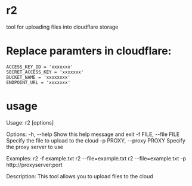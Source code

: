 # r2
tool for uploading files into cloudflare storage

# Replace paramters in cloudflare: 
```
ACCESS_KEY_ID = 'xxxxxxx'
SECRET_ACCESS_KEY = 'xxxxxxx'
BUCKET_NAME = 'xxxxxxxx'
ENDPOINT_URL = 'xxxxxxx'
```

# usage
Usage: r2 [options]

Options:
  -h, --help           Show this help message and exit
  -f FILE, --file FILE Specify the file to upload to the cloud
  -p PROXY, --proxy PROXY Specify the proxy server to use

Examples:
r2 -f example.txt
r2 --file=example.txt
r2 --file=example.txt -p http://proxyserver:port

Description:
        This tool allows you to upload files to the cloud
